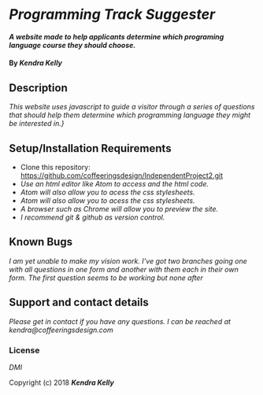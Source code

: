 # _Programming Track Suggester_

#### _A website made to help applicants determine which programing language course they should choose._

#### By _**Kendra Kelly**_

## Description

_This website uses javascript to guide a visitor through a series of questions that should help them determine which programming language they might be interested in.}_

## Setup/Installation Requirements

* Clone this repository: https://github.com/coffeeringsdesign/IndependentProject2.git
* _Use an html editor like Atom to access and the html code._
* _Atom will also allow you to acess the css stylesheets._
* _Atom will also allow you to acess the css stylesheets._
* _A browser such as Chrome will allow you to preview the site._
* _I recommend git & github as version control._

## Known Bugs

_I am yet unable to make my vision work. I've got two branches going one with all questions in one form and another with them each in their own form. The first question seems to be working but none after_

## Support and contact details

_Please get in contact if you have any questions. I can be reached at kendra@coffeeringsdesign.com_

### License

*DMI*

Copyright (c) 2018 **_Kendra Kelly_**

